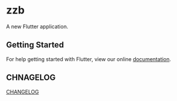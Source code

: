 # zzb

A new Flutter application.

## Getting Started

For help getting started with Flutter, view our online
[documentation](https://flutter.io/).

## CHNAGELOG

[CHANGELOG](CHANGELOG.md)